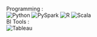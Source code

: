<p>
  Programming : <br>
  <img alt="Python" src="https://img.shields.io/badge/-Python-417DAC?style=flat-oval&logo=python&logoColor=white" />   
  <img alt="PySpark" src="https://img.shields.io/badge/-PySpark-E77214?style=flat-oval&logo=apache&logoColor=white" />
  <img alt="R" src="https://img.shields.io/badge/-R_Programming-AAABB0?style=flat-oval&logo=r&logoColor=white"/>
  <img alt="Scala" src="https://img.shields.io/badge/-Scala-FF311C?style=flat-oval&logo=scala&logoColor=white" /><br>
  BI Tools : <br>
   <img alt="Tableau" src="https://img.shields.io/badge/-Tableau-144881?style=flat-oval&logo=tableau&logoColor=white" />
</p>


